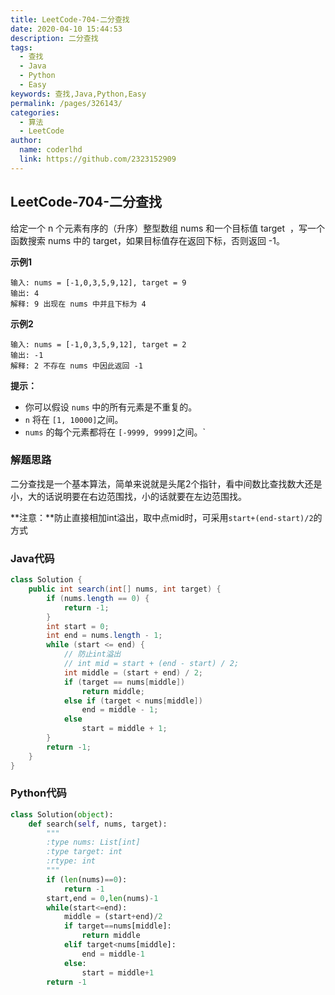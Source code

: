 ```yaml
---
title: LeetCode-704-二分查找
date: 2020-04-10 15:44:53
description: 二分查找
tags: 
  - 查找
  - Java
  - Python
  - Easy
keywords: 查找,Java,Python,Easy
permalink: /pages/326143/
categories: 
  - 算法
  - LeetCode
author: 
  name: coderlhd
  link: https://github.com/2323152909
---
```


## LeetCode-704-二分查找

给定一个 n 个元素有序的（升序）整型数组 nums 和一个目标值 target  ，写一个函数搜索 nums 中的 target，如果目标值存在返回下标，否则返回 -1。

 <!--more-->

**示例1**

```
输入: nums = [-1,0,3,5,9,12], target = 9
输出: 4
解释: 9 出现在 nums 中并且下标为 4
```

**示例2**

```
输入: nums = [-1,0,3,5,9,12], target = 2
输出: -1
解释: 2 不存在 nums 中因此返回 -1
```

**提示：**

- 你可以假设 `nums` 中的所有元素是不重复的。
- `n` 将在 `[1, 10000]`之间。
- `nums` 的每个元素都将在 `[-9999, 9999]`之间。`

### 解题思路

二分查找是一个基本算法，简单来说就是头尾2个指针，看中间数比查找数大还是小，大的话说明要在右边范围找，小的话就要在左边范围找。

**注意：**防止直接相加int溢出，取中点mid时，可采用`start+(end-start)/2`的方式

### Java代码

```java
class Solution {
    public int search(int[] nums, int target) {
        if (nums.length == 0) {
            return -1;
        }
        int start = 0;
        int end = nums.length - 1;
        while (start <= end) {
            // 防止int溢出
            // int mid = start + (end - start) / 2;
            int middle = (start + end) / 2;
            if (target == nums[middle])
                return middle;
            else if (target < nums[middle])
                end = middle - 1;
            else
                start = middle + 1;
        }
        return -1;
    }
}
```

### Python代码

```python
class Solution(object):
    def search(self, nums, target):
        """
        :type nums: List[int]
        :type target: int
        :rtype: int
        """
        if (len(nums)==0):
            return -1
        start,end = 0,len(nums)-1
        while(start<=end):
            middle = (start+end)/2
            if target==nums[middle]:
                return middle
            elif target<nums[middle]:
                end = middle-1
            else:
                start = middle+1
        return -1
```

